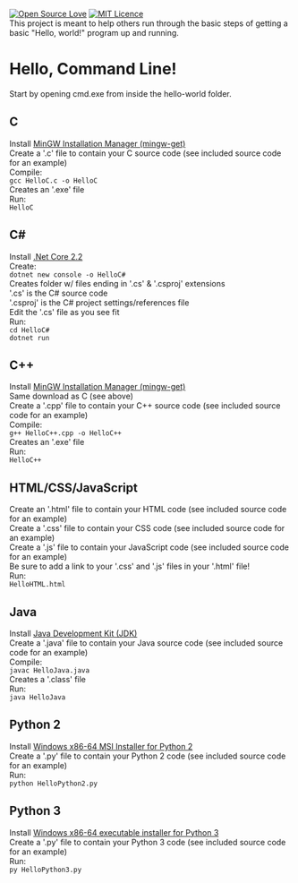 [![Open Source Love](https://badges.frapsoft.com/os/v1/open-source-175x29.png?v=103)](https://github.com/ellerbrock/open-source-badges/)
[![MIT Licence](https://badges.frapsoft.com/os/mit/mit-150x33.png?v=103)](https://opensource.org/licenses/mit-license.php) <br/>
This project is meant to help others run through the basic steps of getting a basic "Hello, world!" program up and running. <br/>

# Hello, Command Line!
Start by opening cmd.exe from inside the hello-world folder.

## C
Install [MinGW Installation Manager (mingw-get)](https://osdn.net/projects/mingw/releases/)<br/>
Create a '.c' file to contain your C source code (see included source code for an example)<br/>
Compile:<br/>
```gcc HelloC.c -o HelloC```<br/>
Creates an '.exe' file<br/>
Run:<br/>
```HelloC```

## C\#
Install [.Net Core 2.2](https://dotnet.microsoft.com/download)<br/>
Create:<br/>
```dotnet new console -o HelloC#```<br/>
Creates folder w/ files ending in '.cs' & '.csproj' extensions<br/>
'.cs' is the C# source code<br/>
'.csproj' is the C# project settings/references file<br/>
Edit the '.cs' file as you see fit<br/>
Run:<br/>
```cd HelloC#```<br/>
```dotnet run```

## C++
Install [MinGW Installation Manager (mingw-get)](https://osdn.net/projects/mingw/releases/)<br/>
Same download as C (see above)<br/>
Create a '.cpp' file to contain your C++ source code (see included source code for an example)<br/>
Compile:<br/>
```g++ HelloC++.cpp -o HelloC++```<br/>
Creates an '.exe' file<br/>
Run:<br/>
```HelloC++```

## HTML/CSS/JavaScript
Create an '.html' file to contain your HTML code (see included source code for an example)<br/>
Create a '.css' file to contain your CSS code (see included source code for an example)<br/>
Create a '.js' file to contain your JavaScript code (see included source code for an example)<br/>
Be sure to add a link to your '.css' and '.js' files in your '.html' file!<br/>
Run:<br/>
```HelloHTML.html```

## Java
Install [Java Development Kit (JDK)](https://www.oracle.com/technetwork/java/javase/downloads/index.html)<br/>
Create a '.java' file to contain your Java source code (see included source code for an example)<br/>
Compile:<br/>
```javac HelloJava.java```<br/>
Creates a '.class' file<br/>
Run:<br/>
```java HelloJava```

## Python 2
Install [Windows x86-64 MSI Installer for Python 2](https://www.python.org/downloads/release/python-2715/)<br/>
Create a '.py' file to contain your Python 2 code (see included source code for an example)<br/>
Run:<br/>
```python HelloPython2.py```

## Python 3
Install [Windows x86-64 executable installer for Python 3](https://www.python.org/downloads/release/python-372/)<br/>
Create a '.py' file to contain your Python 3 code (see included source code for an example)<br/>
Run:<br/>
```py HelloPython3.py```